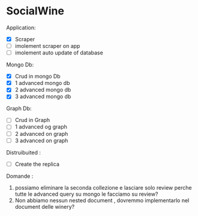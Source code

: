 # SocialWine

Application:
- [x] Scraper
- [ ] imolement scraper on app
- [ ] imolement auto update of database

Mongo Db:
- [x] Crud in mongo Db
- [x] 1 advanced mongo db
- [x] 2 advanced mongo db
- [x] 3 advanced mongo db

Graph Db:
- [ ] Crud in Graph
- [ ] 1 advanced og graph
- [ ] 2 advanced on graph
- [ ] 3 advanced on graph

Distruibuited : 
- [ ] Create the replica


Domande :
1. possiamo eliminare la seconda collezione e lasciare solo review perche tutte le advanced query su mongo le facciamo su review?
2. Non abbiamo nessun nested document , dovremmo implementarlo nel document delle winery?



